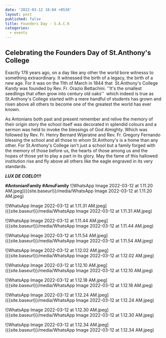 ```yaml
---
date: '2022-03-12 18:04 +0530'
layout: post
published: false
title: Founders Day - S.A.C.K
categories:
  - events
---
```

## Celebrating the Founders Day of St.Anthony's College

Exactly 178 years ago, on a day like any other the world bore witnesss to something extraordinary. It witnessed the birth of a legacy, the birth of a new age. For it was on the 11th of March in 1844 that  St.Anthony's College Kandy was founded by Rev. Fr. Orazio Bettachini.
''It's the smallest seedlings that often grow into century old oaks''  which indeed is true as St.Anthony's College started with a mere handful of students has grown and risen above all others to become one of the greatest the world has ever known. 

As Antonians both past and present remember and relive the memory of their origin story the school itself was decorated in splendid colours and a sermon was held to invoke the blessings of God Almighty. Which was followed by Rev. Fr. Henry Bernard Wijeratne and Rev. Fr. Gregory Fernando blessing the school and all those to whom St.Anthony's is a home than any other. For St.Anthony's College isn't just a school but a family forged with the memory of those before us, the hearts of those among us and the hopes of those yet to play a part in its glory. 
May the fame of this hallowed institution rise and fly above all others like the eagle engraved in its very standards.

 _**LUX DE COELO!!!**_

**#AntonianFamily                                                                                 #AmuFamily**
![WhatsApp Image 2022-03-12 at 1.11.20 AM.jpeg]({{site.baseurl}}/media/WhatsApp Image 2022-03-12 at 1.11.20 AM.jpeg)

![WhatsApp Image 2022-03-12 at 1.11.31 AM.jpeg]({{site.baseurl}}/media/WhatsApp Image 2022-03-12 at 1.11.31 AM.jpeg)

![WhatsApp Image 2022-03-12 at 1.11.44 AM.jpeg]({{site.baseurl}}/media/WhatsApp Image 2022-03-12 at 1.11.44 AM.jpeg)

![WhatsApp Image 2022-03-12 at 1.11.54 AM.jpeg]({{site.baseurl}}/media/WhatsApp Image 2022-03-12 at 1.11.54 AM.jpeg)

![WhatsApp Image 2022-03-12 at 1.12.02 AM.jpeg]({{site.baseurl}}/media/WhatsApp Image 2022-03-12 at 1.12.02 AM.jpeg)

![WhatsApp Image 2022-03-12 at 1.12.10 AM.jpeg]({{site.baseurl}}/media/WhatsApp Image 2022-03-12 at 1.12.10 AM.jpeg)

![WhatsApp Image 2022-03-12 at 1.12.18 AM.jpeg]({{site.baseurl}}/media/WhatsApp Image 2022-03-12 at 1.12.18 AM.jpeg)

![WhatsApp Image 2022-03-12 at 1.12.24 AM.jpeg]({{site.baseurl}}/media/WhatsApp Image 2022-03-12 at 1.12.24 AM.jpeg)

![WhatsApp Image 2022-03-12 at 1.12.30 AM.jpeg]({{site.baseurl}}/media/WhatsApp Image 2022-03-12 at 1.12.30 AM.jpeg)

![WhatsApp Image 2022-03-12 at 1.12.34 AM.jpeg]({{site.baseurl}}/media/WhatsApp Image 2022-03-12 at 1.12.34 AM.jpeg)


